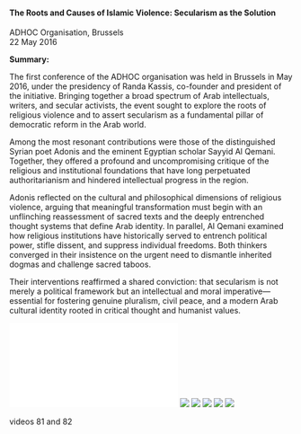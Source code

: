 <h4>The Roots and Causes of Islamic Violence: Secularism as the Solution</h4>

ADHOC Organisation, Brussels  
22 May 2016

<b>Summary:</b>	

The first conference of the ADHOC organisation was held in Brussels in May 2016, under the presidency of Randa Kassis, co-founder and president of the initiative. Bringing together a broad spectrum of Arab intellectuals, writers, and secular activists, the event sought to explore the roots of religious violence and to assert secularism as a fundamental pillar of democratic reform in the Arab world.

Among the most resonant contributions were those of the distinguished Syrian poet Adonis and the eminent Egyptian scholar Sayyid Al Qemani. Together, they offered a profound and uncompromising critique of the religious and institutional foundations that have long perpetuated authoritarianism and hindered intellectual progress in the region.

Adonis reflected on the cultural and philosophical dimensions of religious violence, arguing that meaningful transformation must begin with an unflinching reassessment of sacred texts and the deeply entrenched thought systems that define Arab identity. In parallel, Al Qemani examined how religious institutions have historically served to entrench political power, stifle dissent, and suppress individual freedoms. Both thinkers converged in their insistence on the urgent need to dismantle inherited dogmas and challenge sacred taboos.

Their interventions reaffirmed a shared conviction: that secularism is not merely a political framework but an intellectual and moral imperative—essential for fostering genuine pluralism, civil peace, and a modern Arab cultural identity rooted in critical thought and humanist values.

![](75.pdf)
![](76.JPG)
![](77.jpeg)
![](78.jpeg)
![](79.jpeg)
![](80.JPG)

videos 81 and 82
<p></p>
